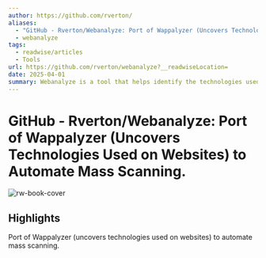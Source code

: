 ```yaml
---
author: https://github.com/rverton/
aliases:
  - "GitHub - Rverton/Webanalyze: Port of Wappalyzer (Uncovers Technologies Used on Websites) to Automate Mass Scanning."
  - webanalyze
tags:
  - readwise/articles
  - Tools
url: https://github.com/rverton/webanalyze?__readwiseLocation=
date: 2025-04-01
summary: Webanalyze is a tool that helps identify the technologies used on websites by automating mass scanning. It is a port of Wappalyzer in Go and can handle large lists of hosts efficiently. Users can install it easily and customize its settings for different output formats and crawling options.
---
```

# GitHub - Rverton/Webanalyze: Port of Wappalyzer (Uncovers Technologies Used on Websites) to Automate Mass Scanning.

![rw-book-cover](https://opengraph.githubassets.com/2c85c4387139af6dfce3baf44b46a4a8b09f708635fdb0d09c94d0bdabcba251/rverton/webanalyze)

## Highlights


Port of Wappalyzer (uncovers technologies used on websites) to automate mass scanning. [](https://read.readwise.io/read/01jq6e21yvex8g66b86tz1kntn)

